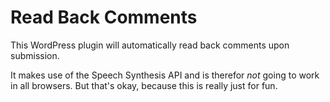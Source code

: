 # Read Back Comments
This WordPress plugin will automatically read back comments upon submission.

It makes use of the Speech Synthesis API and is therefor _not_ going to work in all browsers. But that's okay, because this is really just for fun.
